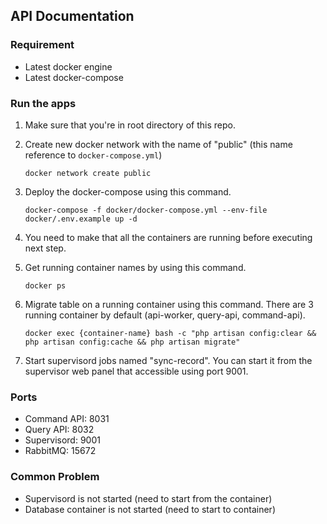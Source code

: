 ## API Documentation
### Requirement
 - Latest docker engine
 - Latest docker-compose
### Run the apps
1. Make sure that you're in root directory of this repo.
2. Create new docker network with the name of "public" (this name reference to `docker-compose.yml`)
   ```
   docker network create public
   ```

3. Deploy the docker-compose using this command.
   ```
   docker-compose -f docker/docker-compose.yml --env-file docker/.env.example up -d
   ```
4. You need to make that all the containers are running before executing next step.
5. Get running container names by using this command.
   ```
   docker ps
   ```

6. Migrate table on a running container using this command. There are 3 running container by default (api-worker, query-api, command-api).
   ```
   docker exec {container-name} bash -c "php artisan config:clear && php artisan config:cache && php artisan migrate"
   ```
7. Start supervisord jobs named "sync-record". You can start it from the supervisor web panel that accessible using port 9001.

### Ports
- Command API: 8031
- Query API: 8032
- Supervisord: 9001
- RabbitMQ: 15672

### Common Problem
- Supervisord is not started (need to start from the container)
- Database container is not started (need to start to container)

